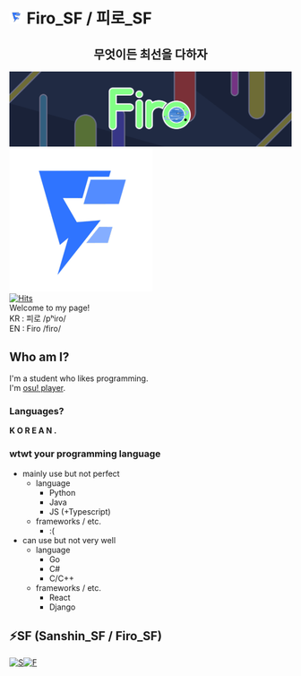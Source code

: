 # ![Firo banner](./img/movingLogo24.apng) Firo_SF / 피로\_SF

## <center>무엇이든 최선을 다하자</center>

<!--
**FiroSF/FiroSF** is a ✨ _special_ ✨ repository because its `README.md` (this file) appears on your GitHub profile.

Here are some ideas to get you started:

- 🔭 I’m currently working on ...
- 🌱 I’m currently learning ...
- 👯 I’m looking to collaborate on ...
- 🤔 I’m looking for help with ...
- 💬 Ask me about ...
- 📫 How to reach me: ...
- 😄 Pronouns: ...
- ⚡ Fun fact: ...
-->

![Firo banner](./img/Firo_Old_Long_Filter.png)\
![Firo banner](./img/movingLogo256.apng)\
[![Hits](https://hits.seeyoufarm.com/api/count/incr/badge.svg?url=https%3A%2F%2Fgithub.com%2FFiro_SF%2Fhit-counter&count_bg=%2379C83D&title_bg=%23555555&icon=&icon_color=%23E7E7E7&title=hits&edge_flat=false)](https://hits.seeyoufarm.com)\
Welcome to my page!\
KR : 피로 /pʰiɾo/\
EN : Firo /firo/

## Who am I?

I'm a student who likes programming.\
I'm [osu! player](https://osu.ppy.sh/users/9809910).

### Languages?

**K O R E A N .**

### wtwt your programming language

- mainly use but not perfect
  - language
    - Python
    - Java
    - JS (+Typescript)
  - frameworks / etc.
    - :(
- can use but not very well
  - language
    - Go
    - C#
    - C/C++
  - frameworks / etc.
    - React
    - Django

## ⚡SF (Sanshin_SF / Firo_SF)

[![S](https://cdn.discordapp.com/attachments/328866312480882689/601854690249932800/unknown.png "Sanshin_SF")](https://github.com/Sanshin-SF)[![F](https://cdn.discordapp.com/attachments/328866312480882689/601854704330342464/unknown.png "Firo_SF")](https://github.com/FiroSF)

